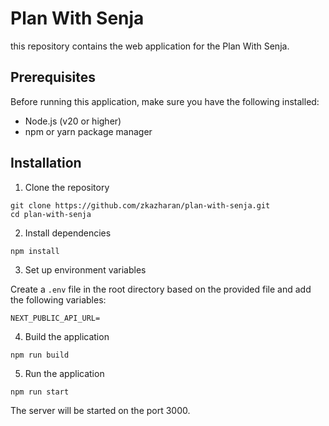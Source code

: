 # Plan With Senja

this repository contains the web application for the Plan With Senja.

## Prerequisites
Before running this application, make sure you have the following installed:
- Node.js (v20 or higher)
- npm or yarn package manager

## Installation

1. Clone the repository
```
git clone https://github.com/zkazharan/plan-with-senja.git
cd plan-with-senja
```

2. Install dependencies
```
npm install
```

3. Set up environment variables

Create a `.env` file in the root directory based on the provided file and add the following variables:
```
NEXT_PUBLIC_API_URL=
```

4. Build the application
```
npm run build
```

5. Run the application
```
npm run start
```

The server will be started on the port 3000.